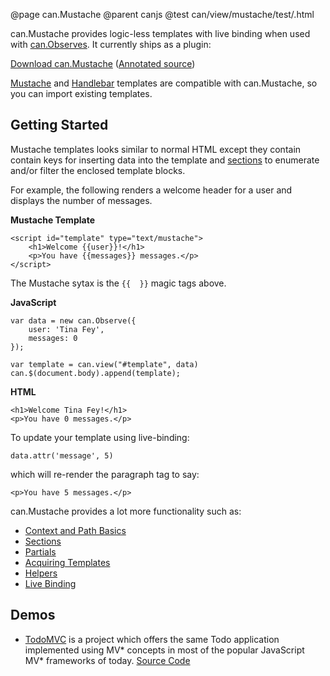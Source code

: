 @page can.Mustache
@parent canjs
@test can/view/mustache/test/.html

can.Mustache provides logic-less templates with live binding 
when used with [can.Observes](#can_observe). It currently ships as a plugin:

[Download can.Mustache](http://canjs.us/release/latest/can.view.mustache.js)
([Annotated source](http://canjs.us/release/latest/docs/can.view.mustache.html))

[Mustache](https://github.com/janl/mustache.js/) and [Handlebar](http://handlebarsjs.com/) 
templates are compatible with can.Mustache, so you can import existing templates.

## Getting Started

Mustache templates looks similar to normal HTML except
they contain contain keys for inserting data into the template
and [sections](#Sections) to enumerate and/or filter the enclosed template blocks.

For example, the following renders a welcome header for
a user and displays the number of messages.

__Mustache Template__

	<script id="template" type="text/mustache">
		<h1>Welcome {{user}}!</h1>
		<p>You have {{messages}} messages.</p>
	</script>

The Mustache sytax is the `{{  }}` magic tags above.

__JavaScript__

	var data = new can.Observe({
		user: 'Tina Fey',
		messages: 0
	});

	var template = can.view("#template", data)
	can.$(document.body).append(template);

__HTML__

	<h1>Welcome Tina Fey!</h1>
	<p>You have 0 messages.</p>

To update your template using live-binding:

	data.attr('message', 5)

which will re-render the paragraph tag to say:

	<p>You have 5 messages.</p>

can.Mustache provides a lot more functionality such as:

- [Context and Path Basics](#Basics)
- [Sections](#Sections)
- [Partials](#Partials)
- [Acquiring Templates](#Acquisition)
- [Helpers](#Helpers)
- [Live Binding](#Binding)

## Demos

 - [TodoMVC](http://addyosmani.github.com/todomvc/architecture-examples/canjs/) is a project which offers the same Todo application implemented using MV* concepts in most of the popular JavaScript MV* frameworks of today. [Source Code](https://github.com/addyosmani/todomvc/tree/gh-pages/architecture-examples/canjs)
